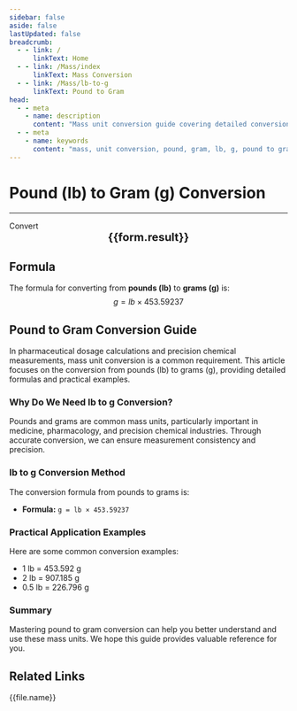```yaml
---
sidebar: false
aside: false
lastUpdated: false
breadcrumb:
  - - link: /
      linkText: Home
  - - link: /Mass/index
      linkText: Mass Conversion
  - - link: /Mass/lb-to-g
      linkText: Pound to Gram
head:
  - - meta
    - name: description
      content: "Mass unit conversion guide covering detailed conversion formulas and explanations from pounds (lb) to grams (g)."
  - - meta
    - name: keywords
      content: "mass, unit conversion, pound, gram, lb, g, pound to gram, mass conversion guide"
---
```

# Pound (lb) to Gram (g) Conversion
---
<script setup>
import { onMounted, reactive, inject, ref } from 'vue'
import { NButton, NForm, NFormItem, NInput, NInputNumber, NSelect, NCard, useMessage,NGrid ,NGi } from 'naive-ui'
import { defineClientComponent } from 'vitepress'
import { Mass } from '../files';

const convert = inject('convert')

const form = reactive({
  number: null,
  result: '',
})

const convertHandler = () => {
  if (form.number !== null && !isNaN(form.number)) {
    const convertedValue = parseFloat(form.number) * 453.59237
    form.result = `${form.number}lb = ${convertedValue.toFixed(3)}g`
  } else {
    form.result = 'Please enter a valid number.'
  }
}
</script>

<n-form size="large" :model="form">
  <n-form-item label="Pound (lb)">
    <n-input-number v-model:value="form.number" placeholder="Enter pounds" style="width: 100%" />
  </n-form-item>
  <n-form-item>
    <n-button type="info" @click="convertHandler" block>Convert</n-button>
  </n-form-item>
</n-form>

<n-card  embedded :bordered="false" hoverable>
  <div  style="text-align:center;font-size:20px;">
    <strong>{{form.result}}</strong>
  </div>
</n-card>

## Formula

The formula for converting from **pounds (lb)** to **grams (g)** is:
$$ g = lb \times 453.59237 $$

## Pound to Gram Conversion Guide

In pharmaceutical dosage calculations and precision chemical measurements, mass unit conversion is a common requirement. This article focuses on the conversion from pounds (lb) to grams (g), providing detailed formulas and practical examples.

### Why Do We Need lb to g Conversion?

Pounds and grams are common mass units, particularly important in medicine, pharmacology, and precision chemical industries. Through accurate conversion, we can ensure measurement consistency and precision.

### lb to g Conversion Method

The conversion formula from pounds to grams is:

- **Formula:** `g = lb × 453.59237`

### Practical Application Examples

Here are some common conversion examples:

- 1 lb = 453.592 g
- 2 lb = 907.185 g
- 0.5 lb = 226.796 g

### Summary

Mastering pound to gram conversion can help you better understand and use these mass units. We hope this guide provides valuable reference for you.

## Related Links
<n-grid x-gap="12" :cols="2">
  <n-gi v-for="(file, index) in Mass" :key="index">
    <n-button
      text
      tag="a"
      :href="file.path"
      type="info"
    >
      {{file.name}}
    </n-button>
  </n-gi>
</n-grid>